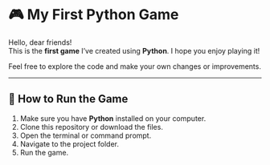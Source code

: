 # 🎮 My First Python Game

Hello, dear friends!  
This is the **first game** I’ve created using **Python**. I hope you enjoy playing it!

Feel free to explore the code and make your own changes or improvements.

---

## 🚀 How to Run the Game

1. Make sure you have **Python** installed on your computer.
2. Clone this repository or download the files.
3. Open the terminal or command prompt.
4. Navigate to the project folder.
5. Run the game.